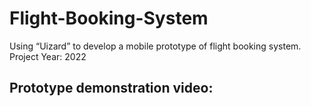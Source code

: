 # Flight-Booking-System
Using “Uizard” to develop a mobile prototype of flight booking system. Project Year: 2022

<h2>Prototype demonstration video:</h2>
<a href="https://youtu.be/7HGqxqlMM00?si=vT08AJ_e5KmYYdef> <img width="809" height="540" alt="image" src="https://github.com/user-attachments/assets/d5269676-232b-468e-b8fc-9f43cb988088"/> </a>

